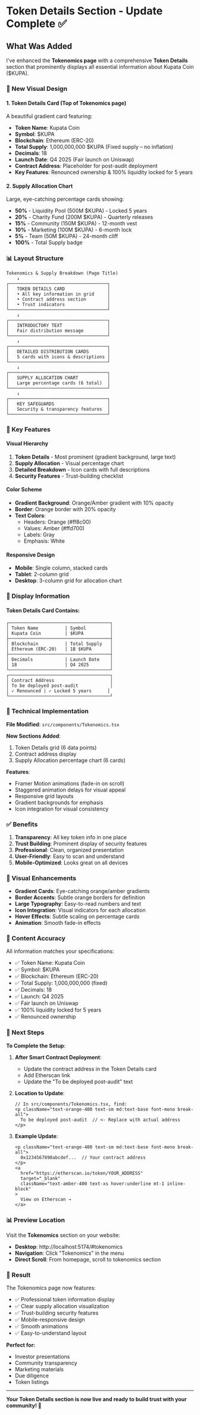 # Token Details Section - Update Complete ✅

## What Was Added

I've enhanced the **Tokenomics page** with a comprehensive **Token Details** section that prominently displays all essential information about Kupata Coin ($KUPA).

### 🎨 New Visual Design

#### 1. **Token Details Card** (Top of Tokenomics page)

A beautiful gradient card featuring:

-   **Token Name**: Kupata Coin
-   **Symbol**: $KUPA
-   **Blockchain**: Ethereum (ERC-20)
-   **Total Supply**: 1,000,000,000 $KUPA (Fixed supply – no inflation)
-   **Decimals**: 18
-   **Launch Date**: Q4 2025 (Fair launch on Uniswap)
-   **Contract Address**: Placeholder for post-audit deployment
-   **Key Features**: Renounced ownership & 100% liquidity locked for 5 years

#### 2. **Supply Allocation Chart**

Large, eye-catching percentage cards showing:

-   **50%** - Liquidity Pool (500M $KUPA) - Locked 5 years
-   **20%** - Charity Fund (200M $KUPA) - Quarterly releases
-   **15%** - Community (150M $KUPA) - 12-month vest
-   **10%** - Marketing (100M $KUPA) - 6-month lock
-   **5%** - Team (50M $KUPA) - 24-month cliff
-   **100%** - Total Supply badge

### 📊 Layout Structure

```
Tokenomics & Supply Breakdown (Page Title)
    ↓
┌─────────────────────────────────────┐
│   TOKEN DETAILS CARD                │
│   • All key information in grid     │
│   • Contract address section        │
│   • Trust indicators                │
└─────────────────────────────────────┘
    ↓
┌─────────────────────────────────────┐
│   INTRODUCTORY TEXT                 │
│   Fair distribution message         │
└─────────────────────────────────────┘
    ↓
┌─────────────────────────────────────┐
│   DETAILED DISTRIBUTION CARDS       │
│   5 cards with icons & descriptions │
└─────────────────────────────────────┘
    ↓
┌─────────────────────────────────────┐
│   SUPPLY ALLOCATION CHART           │
│   Large percentage cards (6 total)  │
└─────────────────────────────────────┘
    ↓
┌─────────────────────────────────────┐
│   KEY SAFEGUARDS                    │
│   Security & transparency features  │
└─────────────────────────────────────┘
```

### 🎯 Key Features

#### Visual Hierarchy

1. **Token Details** - Most prominent (gradient background, large text)
2. **Supply Allocation** - Visual percentage chart
3. **Detailed Breakdown** - Icon cards with full descriptions
4. **Security Features** - Trust-building checklist

#### Color Scheme

-   **Gradient Background**: Orange/Amber gradient with 10% opacity
-   **Border**: Orange border with 20% opacity
-   **Text Colors**:
    -   Headers: Orange (#ff8c00)
    -   Values: Amber (#ffd700)
    -   Labels: Gray
    -   Emphasis: White

#### Responsive Design

-   **Mobile**: Single column, stacked cards
-   **Tablet**: 2-column grid
-   **Desktop**: 3-column grid for allocation chart

### 📱 Display Information

#### Token Details Card Contains:

```
┌──────────────────────────────────────┐
│ Token Name          | Symbol         │
│ Kupata Coin         | $KUPA          │
├──────────────────────────────────────┤
│ Blockchain          | Total Supply   │
│ Ethereum (ERC-20)   | 1B $KUPA       │
├──────────────────────────────────────┤
│ Decimals            | Launch Date    │
│ 18                  | Q4 2025        │
└──────────────────────────────────────┘
┌──────────────────────────────────────┐
│ Contract Address                     │
│ To be deployed post-audit            │
│ ✓ Renounced | ✓ Locked 5 years      │
└──────────────────────────────────────┘
```

### 🔧 Technical Implementation

**File Modified**: `src/components/Tokenomics.tsx`

**New Sections Added**:

1. Token Details grid (6 data points)
2. Contract address display
3. Supply Allocation percentage chart (6 cards)

**Features**:

-   Framer Motion animations (fade-in on scroll)
-   Staggered animation delays for visual appeal
-   Responsive grid layouts
-   Gradient backgrounds for emphasis
-   Icon integration for visual consistency

### ✅ Benefits

1. **Transparency**: All key token info in one place
2. **Trust Building**: Prominent display of security features
3. **Professional**: Clean, organized presentation
4. **User-Friendly**: Easy to scan and understand
5. **Mobile-Optimized**: Looks great on all devices

### 🎨 Visual Enhancements

-   **Gradient Cards**: Eye-catching orange/amber gradients
-   **Border Accents**: Subtle orange borders for definition
-   **Large Typography**: Easy-to-read numbers and text
-   **Icon Integration**: Visual indicators for each allocation
-   **Hover Effects**: Subtle scaling on percentage cards
-   **Animation**: Smooth fade-in effects

### 📝 Content Accuracy

All information matches your specifications:

-   ✅ Token Name: Kupata Coin
-   ✅ Symbol: $KUPA
-   ✅ Blockchain: Ethereum (ERC-20)
-   ✅ Total Supply: 1,000,000,000 (fixed)
-   ✅ Decimals: 18
-   ✅ Launch: Q4 2025
-   ✅ Fair launch on Uniswap
-   ✅ 100% liquidity locked for 5 years
-   ✅ Renounced ownership

### 🚀 Next Steps

**To Complete the Setup**:

1. **After Smart Contract Deployment**:

    - Update the contract address in the Token Details card
    - Add Etherscan link
    - Update the "To be deployed post-audit" text

2. **Location to Update**:

    ```tsx
    // In src/components/Tokenomics.tsx, find:
    <p className="text-orange-400 text-sm md:text-base font-mono break-all">
      To be deployed post-audit  // <- Replace with actual address
    </p>
    ```

3. **Example Update**:
    ```tsx
    <p className="text-orange-400 text-sm md:text-base font-mono break-all">
      0x1234567890abcdef...  // Your contract address
    </p>
    <a
      href="https://etherscan.io/token/YOUR_ADDRESS"
      target="_blank"
      className="text-amber-400 text-xs hover:underline mt-1 inline-block"
    >
      View on Etherscan →
    </a>
    ```

### 📊 Preview Location

Visit the **Tokenomics** section on your website:

-   **Desktop**: http://localhost:5174/#tokenomics
-   **Navigation**: Click "Tokenomics" in the menu
-   **Direct Scroll**: From homepage, scroll to tokenomics section

### 🎉 Result

The Tokenomics page now features:

-   ✅ Professional token information display
-   ✅ Clear supply allocation visualization
-   ✅ Trust-building security features
-   ✅ Mobile-responsive design
-   ✅ Smooth animations
-   ✅ Easy-to-understand layout

**Perfect for:**

-   Investor presentations
-   Community transparency
-   Marketing materials
-   Due diligence
-   Token listings

---

**Your Token Details section is now live and ready to build trust with your community! 🐾**
